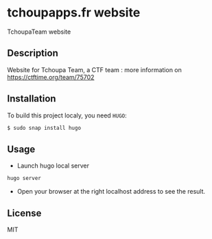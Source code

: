 # tchoupapps.fr website
TchoupaTeam website

## Description
Website for Tchoupa Team, a CTF team : more information on https://ctftime.org/team/75702

## Installation
To build this project localy, you need `HUGO`:
```bash
$ sudo snap install hugo
```

## Usage
* Launch hugo local server
```bash
hugo server
```
* Open your browser at the right localhost address to see the result.
 
## License
MIT
